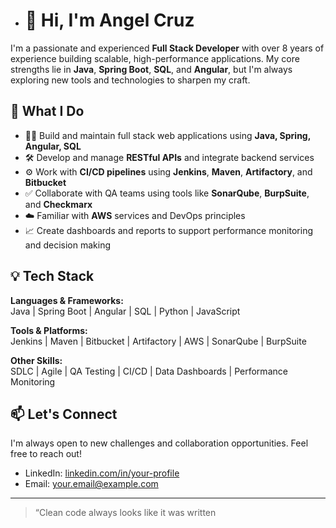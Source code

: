 - # 👋 Hi, I'm Angel Cruz

I'm a passionate and experienced **Full Stack Developer** with over 8 years of experience building scalable, high-performance applications. My core strengths lie in **Java**, **Spring Boot**, **SQL**, and **Angular**, but I'm always exploring new tools and technologies to sharpen my craft.

## 🚀 What I Do

- 👨‍💻 Build and maintain full stack web applications using **Java, Spring, Angular, SQL**
- 🛠️ Develop and manage **RESTful APIs** and integrate backend services
- ⚙️ Work with **CI/CD pipelines** using **Jenkins**, **Maven**, **Artifactory**, and **Bitbucket**
- ✅ Collaborate with QA teams using tools like **SonarQube**, **BurpSuite**, and **Checkmarx**
- ☁️ Familiar with **AWS** services and DevOps principles
- 📈 Create dashboards and reports to support performance monitoring and decision making

## 💡 Tech Stack

**Languages & Frameworks:**  
Java | Spring Boot | Angular | SQL | Python | JavaScript

**Tools & Platforms:**  
Jenkins | Maven | Bitbucket | Artifactory | AWS | SonarQube | BurpSuite

**Other Skills:**  
SDLC | Agile | QA Testing | CI/CD | Data Dashboards | Performance Monitoring

## 📫 Let's Connect

I'm always open to new challenges and collaboration opportunities. Feel free to reach out!

- LinkedIn: [linkedin.com/in/your-profile](https://linkedin.com/in/your-profile)
- Email: your.email@example.com

---

> “Clean code always looks like it was written